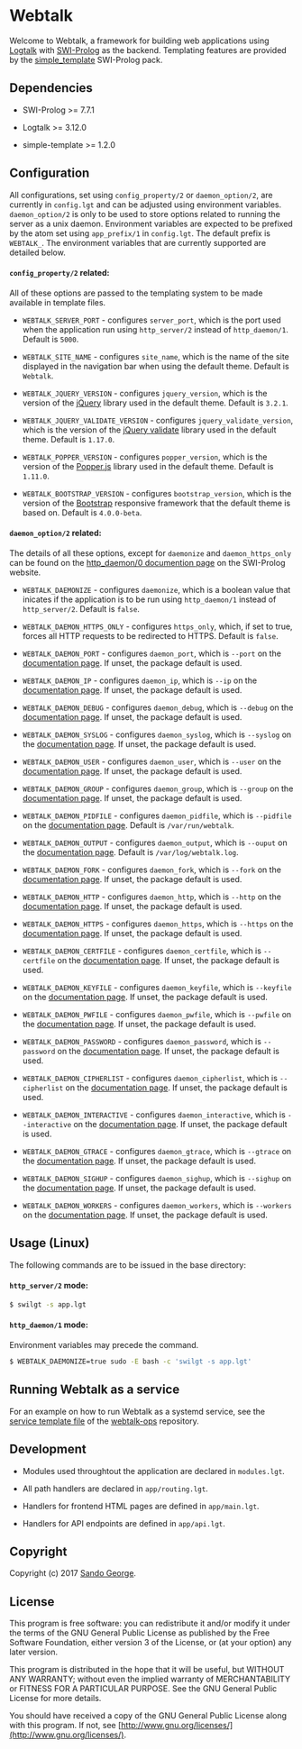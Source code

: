 # Webtalk

Welcome to Webtalk, a framework for building web applications using [Logtalk](http://logtalk.org/) with [SWI-Prolog](http://www.swi-prolog.org/) as the backend. Templating features are provided by the [simple_template](http://www.swi-prolog.org/pack/list?p=simple_template) SWI-Prolog pack.

## Dependencies
- SWI-Prolog >= 7.7.1

- Logtalk >= 3.12.0

- simple-template >= 1.2.0

## Configuration
All configurations, set using `config_property/2` or `daemon_option/2`, are currently in `config.lgt` and can be adjusted using environment variables. `daemon_option/2` is only to be used to store options related to running the server as a unix daemon. Environment variables are expected to be prefixed by the atom set using `app_prefix/1` in `config.lgt`. The default prefix is `WEBTALK_`. The environment variables that are currently supported are detailed below.

#### `config_property/2` related:

All of these options are passed to the templating system to be made available in template files.

- `WEBTALK_SERVER_PORT` - configures `server_port`, which is the port used when the application run using `http_server/2` instead of `http_daemon/1`. Default is `5000`.

- `WEBTALK_SITE_NAME` - configures `site_name`, which is the name of the site displayed in the navigation bar when using the default theme. Default is `Webtalk`.

- `WEBTALK_JQUERY_VERSION` - configures `jquery_version`, which is the version of the [jQuery](https://jquery.com/) library used in the default theme. Default is `3.2.1`.

- `WEBTALK_JQUERY_VALIDATE_VERSION` - configures `jquery_validate_version`, which is the version of the [jQuery validate](https://jqueryvalidation.org/) library used in the default theme. Default is `1.17.0`.

- `WEBTALK_POPPER_VERSION` - configures `popper_version`, which is the version of the [Popper.js](https://popper.js.org/) library used in the default theme. Default is `1.11.0`.

- `WEBTALK_BOOTSTRAP_VERSION` - configures `bootstrap_version`, which is the version of the [Bootstrap](http://getbootstrap.com/) responsive framework that the default theme is based on. Default is `4.0.0-beta`.

#### `daemon_option/2` related:

The details of all these options, except for `daemonize` and `daemon_https_only` can be found on the [http_daemon/0 documention page](http://www.swi-prolog.org/pldoc/man?predicate=http_daemon/0) on the SWI-Prolog website.

- `WEBTALK_DAEMONIZE` - configures `daemonize`, which is a boolean value that inicates if the application is to be run using `http_daemon/1` instead of `http_server/2`. Default is `false`.

- `WEBTALK_DAEMON_HTTPS_ONLY` - configures `https_only`, which, if set to true, forces all HTTP requests to be redirected to HTTPS. Default is `false`.

- `WEBTALK_DAEMON_PORT` - configures `daemon_port`, which is `--port` on the [documentation page](http://www.swi-prolog.org/pldoc/man?predicate=http_daemon/0). If unset, the package default is used.

- `WEBTALK_DAEMON_IP` - configures `daemon_ip`, which is `--ip` on the [documentation page](http://www.swi-prolog.org/pldoc/man?predicate=http_daemon/0). If unset, the package default is used.

- `WEBTALK_DAEMON_DEBUG` - configures `daemon_debug`, which is `--debug` on the [documentation page](http://www.swi-prolog.org/pldoc/man?predicate=http_daemon/0). If unset, the package default is used.

- `WEBTALK_DAEMON_SYSLOG` - configures `daemon_syslog`, which is `--syslog` on the [documentation page](http://www.swi-prolog.org/pldoc/man?predicate=http_daemon/0). If unset, the package default is used.

- `WEBTALK_DAEMON_USER` - configures `daemon_user`, which is `--user` on the [documentation page](http://www.swi-prolog.org/pldoc/man?predicate=http_daemon/0). If unset, the package default is used.

- `WEBTALK_DAEMON_GROUP` - configures `daemon_group`, which is `--group` on the [documentation page](http://www.swi-prolog.org/pldoc/man?predicate=http_daemon/0). If unset, the package default is used.

- `WEBTALK_DAEMON_PIDFILE` - configures `daemon_pidfile`, which is `--pidfile` on the [documentation page](http://www.swi-prolog.org/pldoc/man?predicate=http_daemon/0). Default is `/var/run/webtalk`.

- `WEBTALK_DAEMON_OUTPUT` - configures `daemon_output`, which is `--ouput` on the [documentation page](http://www.swi-prolog.org/pldoc/man?predicate=http_daemon/0). Default is `/var/log/webtalk.log`.

- `WEBTALK_DAEMON_FORK` - configures `daemon_fork`, which is `--fork` on the [documentation page](http://www.swi-prolog.org/pldoc/man?predicate=http_daemon/0). If unset, the package default is used.

- `WEBTALK_DAEMON_HTTP` - configures `daemon_http`, which is `--http` on the [documentation page](http://www.swi-prolog.org/pldoc/man?predicate=http_daemon/0). If unset, the package default is used.

- `WEBTALK_DAEMON_HTTPS` - configures `daemon_https`, which is `--https` on the [documentation page](http://www.swi-prolog.org/pldoc/man?predicate=http_daemon/0). If unset, the package default is used.

- `WEBTALK_DAEMON_CERTFILE` - configures `daemon_certfile`, which is `--certfile` on the [documentation page](http://www.swi-prolog.org/pldoc/man?predicate=http_daemon/0). If unset, the package default is used.

- `WEBTALK_DAEMON_KEYFILE` - configures `daemon_keyfile`, which is `--keyfile` on the [documentation page](http://www.swi-prolog.org/pldoc/man?predicate=http_daemon/0). If unset, the package default is used.

- `WEBTALK_DAEMON_PWFILE` - configures `daemon_pwfile`, which is `--pwfile` on the [documentation page](http://www.swi-prolog.org/pldoc/man?predicate=http_daemon/0). If unset, the package default is used.

- `WEBTALK_DAEMON_PASSWORD` - configures `daemon_password`, which is `--password` on the [documentation page](http://www.swi-prolog.org/pldoc/man?predicate=http_daemon/0). If unset, the package default is used.

- `WEBTALK_DAEMON_CIPHERLIST` - configures `daemon_cipherlist`, which is `--cipherlist` on the [documentation page](http://www.swi-prolog.org/pldoc/man?predicate=http_daemon/0). If unset, the package default is used.

- `WEBTALK_DAEMON_INTERACTIVE` - configures `daemon_interactive`, which is `--interactive` on the [documentation page](http://www.swi-prolog.org/pldoc/man?predicate=http_daemon/0). If unset, the package default is used.

- `WEBTALK_DAEMON_GTRACE` - configures `daemon_gtrace`, which is `--gtrace` on the [documentation page](http://www.swi-prolog.org/pldoc/man?predicate=http_daemon/0). If unset, the package default is used.

- `WEBTALK_DAEMON_SIGHUP` - configures `daemon_sighup`, which is `--sighup` on the [documentation page](http://www.swi-prolog.org/pldoc/man?predicate=http_daemon/0). If unset, the package default is used.

- `WEBTALK_DAEMON_WORKERS` - configures `daemon_workers`, which is `--workers` on the [documentation page](http://www.swi-prolog.org/pldoc/man?predicate=http_daemon/0). If unset, the package default is used.

## Usage (Linux)

The following commands are to be issued in the base directory:

#### `http_server/2` mode:

```bash
$ swilgt -s app.lgt
```

#### `http_daemon/1` mode:

Environment variables may precede the command.

```bash
$ WEBTALK_DAEMONIZE=true sudo -E bash -c 'swilgt -s app.lgt'
```

## Running Webtalk as a service

For an example on how to run Webtalk as a systemd service, see the [service template file](https://github.com/sandogeorge/webtalk-ops/blob/master/chef/site-cookbooks/webtalk/templates/default/webtalk.erb) of the [webtalk-ops](https://github.com/sandogeorge/webtalk-ops) repository.

## Development
- Modules used throughtout the application are declared in `modules.lgt`.

- All path handlers are declared in `app/routing.lgt`.

- Handlers for frontend HTML pages are defined in `app/main.lgt`.

- Handlers for API endpoints are defined in `app/api.lgt`.

## Copyright
Copyright (c) 2017 [Sando George](https://github.com/sandogeorge).

## License
This program is free software: you can redistribute it and/or modify it under the terms of the GNU General Public License as published by the Free Software Foundation, either version 3 of the License, or (at your option) any later version.

This program is distributed in the hope that it will be useful, but WITHOUT ANY WARRANTY; without even the implied warranty of MERCHANTABILITY or FITNESS FOR A PARTICULAR PURPOSE. See the GNU General Public License for more details.

You should have received a copy of the GNU General Public License along with this program. If not, see [http://www.gnu.org/licenses/](http://www.gnu.org/licenses/).